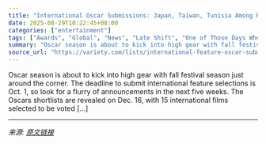 ```yaml
---
title: "International Oscar Submissions: Japan, Taiwan, Tunisia Among Recent Additions"
date: 2025-08-29T10:22:45+08:00
categories: ["entertainment"]
tags: ["Awards", "Global", "News", "Late Shift", "One of Those Days When Hemme Dies", "Oscars"]
summary: "Oscar season is about to kick into high gear with fall festival season just around the corner. The deadline to submit international feature selections is Oct. 1, so look for a flurry of announcements "
source_url: "https://variety.com/lists/international-feature-oscar-submissions/"
---
```


Oscar season is about to kick into high gear with fall festival season just around the corner. The deadline to submit international feature selections is Oct. 1, so look for a flurry of announcements in the next five weeks. The Oscars shortlists are revealed on Dec. 16, with 15 international films selected to be voted [&#8230;]

---

*来源: [原文链接](https://variety.com/lists/international-feature-oscar-submissions/)*
